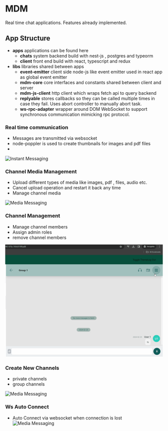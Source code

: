 # MDM

Real time chat applications. Features already implemented.

## App Structure 

- **apps** applications can be found here 
  - **chats** system backend build with nest-js , postgres and typeorm
  - **client** front end build with react, typescript and redux
- **libs** libraries shared between apps 
  - **event-emitter** client side node-js like event emitter used in react app as global event emitter 
  - **mdm-core** core interfaces and constants shared between client and server 
  - **mdm-js-client** http client which wraps fetch api to query backend 
  - **replyable** stores callbacks so they can be called multiple times in case they fail. Uses abort controller to manually abort task. 
  - **ws-rpc-adapter** wrapper around DOM WebSocket to support synchronous communication mimicking rpc protocol. 


### Real time communication
 - Messages are transmitted via websocket 
 - node-poppler is used to create thumbnails for images and pdf files
 - 
![Instant Messaging](/docs/gifs/Real%20Time%20Messaging.gif)


### Channel Media Management 
- Upload different types of media like images, pdf , files, audio etc. 
- Cancel upload operation and restart it back any time
- Manage channel media

![Media Messaging](/docs/gifs/Media%20Management.gif)


### Channel Management
- Manage channel members 
- Assign admin roles
- remove channel members

![Media Messaging](/docs/gifs/Channel%20Management.gif)


### Create New Channels 
 - private channels 
 - group channels

![Media Messaging](/docs/gifs/New%20Channels.gif)


###  Ws Auto Connect

- Auto Connect via websocket when connection is lost
![Media Messaging](/docs/gifs/WS%20AutoConnect.gif)

